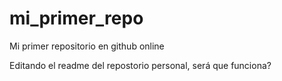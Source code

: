 # mi_primer_repo
Mi primer repositorio en github online

Editando el readme del repostorio personal, será que funciona?